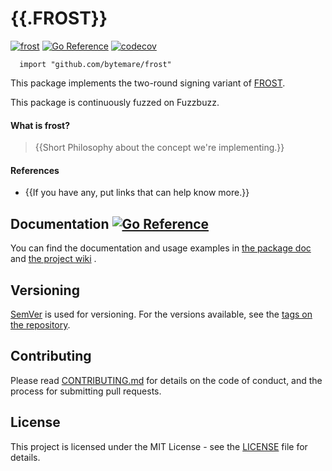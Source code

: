 # {{.FROST}}
[![frost](https://github.com/bytemare/frost/actions/workflows/ci.yml/badge.svg)](https://github.com/bytemare/frost/actions/workflows/ci.yml)
[![Go Reference](https://pkg.go.dev/badge/github.com/bytemare/frost.svg)](https://pkg.go.dev/github.com/bytemare/frost)
[![codecov](https://codecov.io/gh/bytemare/frost/branch/main/graph/badge.svg?token=5bQfB0OctA)](https://codecov.io/gh/bytemare/frost)

```
  import "github.com/bytemare/frost"
```

This package implements the two-round signing variant of [FROST](https://datatracker.ietf.org/doc/draft-irtf-cfrg-frost).


This package is continuously fuzzed on Fuzzbuzz.

#### What is frost?

> {{Short Philosophy about the concept we're implementing.}}

#### References
- {{If you have any, put links that can help know more.}}

## Documentation [![Go Reference](https://pkg.go.dev/badge/github.com/bytemare/frost.svg)](https://pkg.go.dev/github.com/bytemare/frost)

You can find the documentation and usage examples in [the package doc](https://pkg.go.dev/github.com/bytemare/frost) and [the project wiki](https://github.com/bytemare/frost/wiki) .

## Versioning

[SemVer](http://semver.org) is used for versioning. For the versions available, see the [tags on the repository](https://github.com/bytemare/frost/tags).


## Contributing

Please read [CONTRIBUTING.md](.github/CONTRIBUTING.md) for details on the code of conduct, and the process for submitting pull requests.

## License

This project is licensed under the MIT License - see the [LICENSE](LICENSE) file for details.
